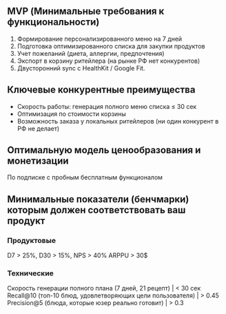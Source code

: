 ## MVP (Минимальные требования к функциональности)
1) Формирование персонализированного меню на 7 дней
2) Подготовка оптимизированного списка для закупки продуктов
3) Учет пожеланий (диета, аллергии, предпочтения)
4) Экспорт в корзину ритейлера (на рынке РФ нет конкурентов)
5) Двусторонний sync с HealthKit / Google Fit.

## Ключевые конкурентные преимущества
* Скорость работы: генерация полного меню списка ≤ 30 сек
* Оптимизация по стоимости корзины 
* Возможность заказа у локальных ритейлеров (ни один конкурент в РФ не делает)

## Оптимальную модель ценообразования и монетизации
По подписке с пробным бесплатным функционалом

## Минимальные показатели (бенчмарки) которым должен соответствовать ваш продукт
### Продуктовые
D7 > 25%, D30 > 15%, NPS > 40%
ARPPU > 30$

### Технические 
Скорость генерации полного плана (7 дней, 21 рецепт) | < 30 сек
Recall@10 (топ-10 блюд, удовлетворяющих цели пользователя) | > 0.45
Precision@5 (блюда, которые юзер реально готовит) | > 0.3
